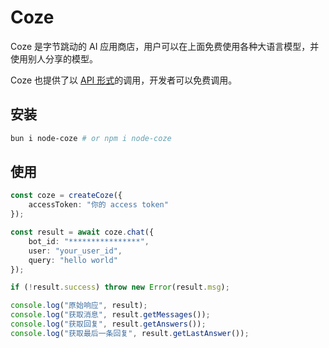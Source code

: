 # Coze

Coze 是字节跳动的 AI 应用商店，用户可以在上面免费使用各种大语言模型，并使用别人分享的模型。

Coze 也提供了以 [API 形式](https://www.coze.cn/docs/developer_guides/coze_api_overview)的调用，开发者可以免费调用。

## 安装

```sh
bun i node-coze # or npm i node-coze
```

## 使用

```ts
const coze = createCoze({
    accessToken: "你的 access token"
});

const result = await coze.chat({
    bot_id: "****************",
    user: "your_user_id",
    query: "hello world"
});

if (!result.success) throw new Error(result.msg);

console.log("原始响应", result);
console.log("获取消息", result.getMessages());
console.log("获取回复", result.getAnswers());
console.log("获取最后一条回复", result.getLastAnswer());
```